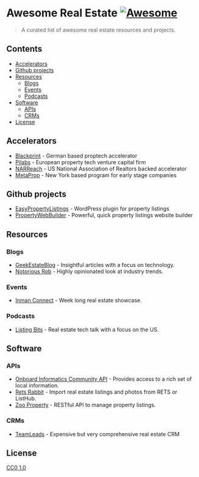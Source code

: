 # Awesome Real Estate [![Awesome](https://cdn.rawgit.com/sindresorhus/awesome/d7305f38d29fed78fa85652e3a63e154dd8e8829/media/badge.svg)](https://github.com/sindresorhus/awesome)


> A curated list of awesome real estate resources and projects.


## Contents

- [Accelerators](#accelerators)
- [Github projects](#github-projects)
- [Resources](#resources)
  - [Blogs](#blogs)
  - [Events](#events)
  - [Podcasts](#podcasts)
- [Software](#software)
  - [APIs](#apis)  
  - [CRMs](#crms)
- [License](#license)


## Accelerators

- [Blackprint](http://www.blackprintbooster.vc) - German based proptech accelerator 
- [Pilabs](http://pilabs.co.uk/) - European property tech venture capital firm 
- [NARReach](http://www.narreach.com/) - US National Association of Realtors backed accelerator
- [MetaProp](http://www.metaprop.org/) - New York based program for early stage companies


## Github projects

- [EasyPropertyListings](https://github.com/easypropertylistings/Easy-Property-Listings) - WordPress plugin for property listings
- [PropertyWebBuilder](https://github.com/etewiah/property_web_builder) - Powerful, quick property listings website builder


## Resources

### Blogs

- [GeekEstateBlog](http://geekestateblog.com/) - Insightful articles with a focus on technology.
- [Notorious Rob](http://www.notorious-rob.com/) - Highly opinionated look at industry trends.


### Events

- [Inman Connect](https://www.inman.com/event/icsf17/) - Week long real estate showcase.

### Podcasts

- [Listing Bits](http://listingbits.libsyn.com) - Real estate tech talk with a focus on the US.


## Software

### APIs

- [Onboard Informatics Community API](https://developer.onboard-apis.com/products/Community-API) - Provides access to a rich set of local information.
- [Rets Rabbit](http://www.retsrabbit.com) - Import real estate listings and photos from RETS or ListHub. 
- [Zoo Property](http://www.zooproperty.com/api/) - RESTful API to manage property listings.

### CRMs

- [TeamLeads](http://teamleads.com/) - Expensive but very comprehensive real estate CRM

## License

[CC0 1.0](https://creativecommons.org/publicdomain/zero/1.0/)
